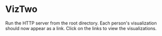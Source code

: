 # VizTwo

Run the HTTP server from the root directory. Each person's visualization should now appear as a link. Click on the links to view the visualizations.
